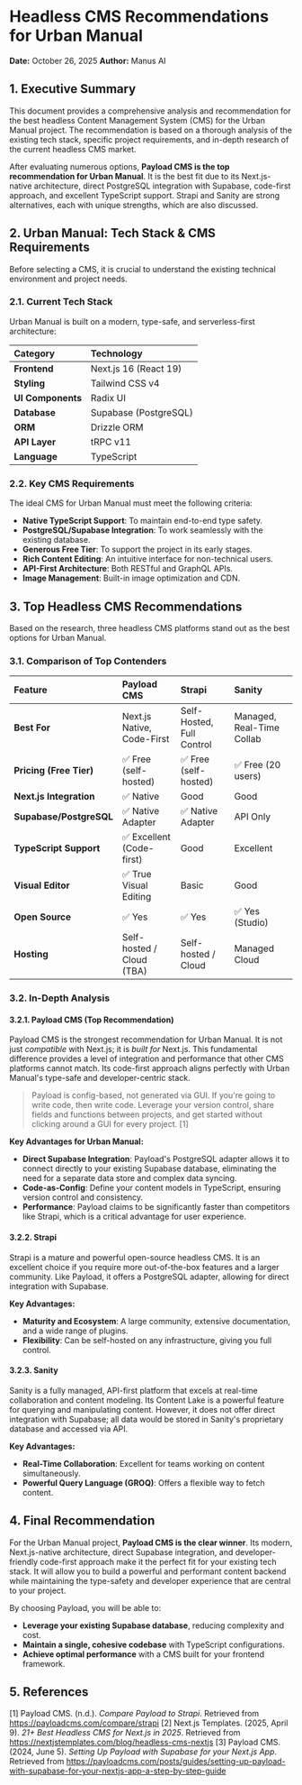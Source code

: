 # Headless CMS Recommendations for Urban Manual

**Date:** October 26, 2025
**Author:** Manus AI

## 1. Executive Summary

This document provides a comprehensive analysis and recommendation for the best headless Content Management System (CMS) for the Urban Manual project. The recommendation is based on a thorough analysis of the existing tech stack, specific project requirements, and in-depth research of the current headless CMS market.

After evaluating numerous options, **Payload CMS is the top recommendation for Urban Manual**. It is the best fit due to its Next.js-native architecture, direct PostgreSQL integration with Supabase, code-first approach, and excellent TypeScript support. Strapi and Sanity are strong alternatives, each with unique strengths, which are also discussed.

## 2. Urban Manual: Tech Stack & CMS Requirements

Before selecting a CMS, it is crucial to understand the existing technical environment and project needs.

### 2.1. Current Tech Stack

Urban Manual is built on a modern, type-safe, and serverless-first architecture:

| Category | Technology |
| :--- | :--- |
| **Frontend** | Next.js 16 (React 19) |
| **Styling** | Tailwind CSS v4 |
| **UI Components** | Radix UI |
| **Database** | Supabase (PostgreSQL) |
| **ORM** | Drizzle ORM |
| **API Layer** | tRPC v11 |
| **Language** | TypeScript |

### 2.2. Key CMS Requirements

The ideal CMS for Urban Manual must meet the following criteria:

- **Native TypeScript Support**: To maintain end-to-end type safety.
- **PostgreSQL/Supabase Integration**: To work seamlessly with the existing database.
- **Generous Free Tier**: To support the project in its early stages.
- **Rich Content Editing**: An intuitive interface for non-technical users.
- **API-First Architecture**: Both RESTful and GraphQL APIs.
- **Image Management**: Built-in image optimization and CDN.

## 3. Top Headless CMS Recommendations

Based on the research, three headless CMS platforms stand out as the best options for Urban Manual.

### 3.1. Comparison of Top Contenders

| Feature | Payload CMS | Strapi | Sanity |
| :--- | :--- | :--- | :--- |
| **Best For** | Next.js Native, Code-First | Self-Hosted, Full Control | Managed, Real-Time Collab |
| **Pricing (Free Tier)** | ✅ Free (self-hosted) | ✅ Free (self-hosted) | ✅ Free (20 users) |
| **Next.js Integration** | ✅ Native | Good | Good |
| **Supabase/PostgreSQL**| ✅ Native Adapter | ✅ Native Adapter | API Only |
| **TypeScript Support** | ✅ Excellent (Code-first) | Good | Excellent |
| **Visual Editor** | ✅ True Visual Editing | Basic | Good |
| **Open Source** | ✅ Yes | ✅ Yes | ✅ Yes (Studio) |
| **Hosting** | Self-hosted / Cloud (TBA) | Self-hosted / Cloud | Managed Cloud |

### 3.2. In-Depth Analysis

#### 3.2.1. Payload CMS (Top Recommendation)

Payload CMS is the strongest recommendation for Urban Manual. It is not just *compatible* with Next.js; it is *built for* Next.js. This fundamental difference provides a level of integration and performance that other CMS platforms cannot match. Its code-first approach aligns perfectly with Urban Manual's type-safe and developer-centric stack.

> Payload is config-based, not generated via GUI. If you're going to write code, then write code. Leverage your version control, share fields and functions between projects, and get started without clicking around a GUI for every project. [1]

**Key Advantages for Urban Manual:**
- **Direct Supabase Integration**: Payload's PostgreSQL adapter allows it to connect directly to your existing Supabase database, eliminating the need for a separate data store and complex data syncing.
- **Code-as-Config**: Define your content models in TypeScript, ensuring version control and consistency.
- **Performance**: Payload claims to be significantly faster than competitors like Strapi, which is a critical advantage for user experience.

#### 3.2.2. Strapi

Strapi is a mature and powerful open-source headless CMS. It is an excellent choice if you require more out-of-the-box features and a larger community. Like Payload, it offers a PostgreSQL adapter, allowing for direct integration with Supabase.

**Key Advantages:**
- **Maturity and Ecosystem**: A large community, extensive documentation, and a wide range of plugins.
- **Flexibility**: Can be self-hosted on any infrastructure, giving you full control.

#### 3.2.3. Sanity

Sanity is a fully managed, API-first platform that excels at real-time collaboration and content modeling. Its Content Lake is a powerful feature for querying and manipulating content. However, it does not offer direct integration with Supabase; all data would be stored in Sanity's proprietary database and accessed via API.

**Key Advantages:**
- **Real-Time Collaboration**: Excellent for teams working on content simultaneously.
- **Powerful Query Language (GROQ)**: Offers a flexible way to fetch content.

## 4. Final Recommendation

For the Urban Manual project, **Payload CMS is the clear winner**. Its modern, Next.js-native architecture, direct Supabase integration, and developer-friendly code-first approach make it the perfect fit for your existing tech stack. It will allow you to build a powerful and performant content backend while maintaining the type-safety and developer experience that are central to your project.

By choosing Payload, you will be able to:
- **Leverage your existing Supabase database**, reducing complexity and cost.
- **Maintain a single, cohesive codebase** with TypeScript configurations.
- **Achieve optimal performance** with a CMS built for your frontend framework.

## 5. References

[1] Payload CMS. (n.d.). *Compare Payload to Strapi*. Retrieved from https://payloadcms.com/compare/strapi
[2] Next.js Templates. (2025, April 9). *21+ Best Headless CMS for Next.js in 2025*. Retrieved from https://nextjstemplates.com/blog/headless-cms-nextjs
[3] Payload CMS. (2024, June 5). *Setting Up Payload with Supabase for your Next.js App*. Retrieved from https://payloadcms.com/posts/guides/setting-up-payload-with-supabase-for-your-nextjs-app-a-step-by-step-guide

